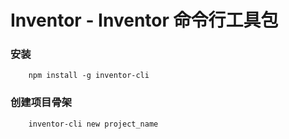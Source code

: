 # Inventor - Inventor 命令行工具包

### 安装
```
    npm install -g inventor-cli
```

### 创建项目骨架
```
    inventor-cli new project_name
```
